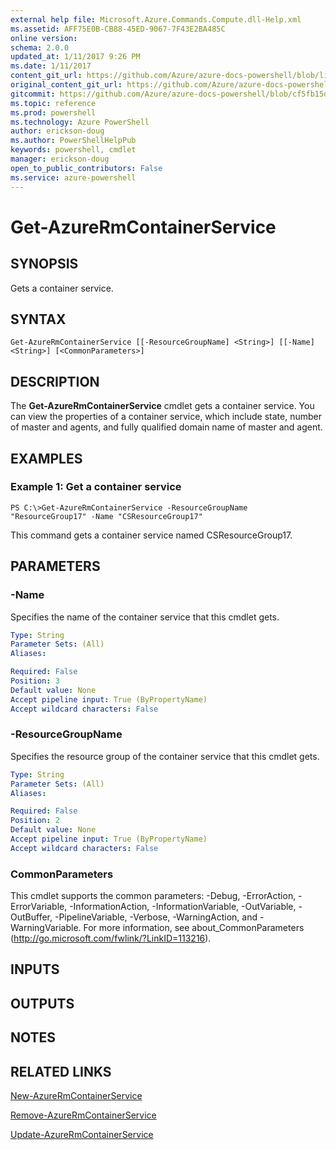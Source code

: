 ```yaml
---
external help file: Microsoft.Azure.Commands.Compute.dll-Help.xml
ms.assetid: AFF75E0B-CB88-45ED-9067-7F43E2BA485C
online version: 
schema: 2.0.0
updated_at: 1/11/2017 9:26 PM
ms.date: 1/11/2017
content_git_url: https://github.com/Azure/azure-docs-powershell/blob/live/azureps-cmdlets-docs/ResourceManager/AzureRM.Compute/v2.4.0/Get-AzureRmContainerService.md
original_content_git_url: https://github.com/Azure/azure-docs-powershell/blob/live/azureps-cmdlets-docs/ResourceManager/AzureRM.Compute/v2.4.0/Get-AzureRmContainerService.md
gitcommit: https://github.com/Azure/azure-docs-powershell/blob/cf5fb15dcd1fe2c86458f47e1a11dc88817021fc/azureps-cmdlets-docs/ResourceManager/AzureRM.Compute/v2.4.0/Get-AzureRmContainerService.md
ms.topic: reference
ms.prod: powershell
ms.technology: Azure PowerShell
author: erickson-doug
ms.author: PowerShellHelpPub
keywords: powershell, cmdlet
manager: erickson-doug
open_to_public_contributors: False
ms.service: azure-powershell
---
```


# Get-AzureRmContainerService

## SYNOPSIS
Gets a container service.

## SYNTAX

```
Get-AzureRmContainerService [[-ResourceGroupName] <String>] [[-Name] <String>] [<CommonParameters>]
```

## DESCRIPTION
The **Get-AzureRmContainerService** cmdlet gets a container service.
You can view the properties of a container service, which include state, number of master and agents, and fully qualified domain name of master and agent.

## EXAMPLES

### Example 1: Get a container service
```
PS C:\>Get-AzureRmContainerService -ResourceGroupName "ResourceGroup17" -Name "CSResourceGroup17"
```

This command gets a container service named CSResourceGroup17.

## PARAMETERS

### -Name
Specifies the name of the container service that this cmdlet gets.

```yaml
Type: String
Parameter Sets: (All)
Aliases: 

Required: False
Position: 3
Default value: None
Accept pipeline input: True (ByPropertyName)
Accept wildcard characters: False
```

### -ResourceGroupName
Specifies the resource group of the container service that this cmdlet gets.

```yaml
Type: String
Parameter Sets: (All)
Aliases: 

Required: False
Position: 2
Default value: None
Accept pipeline input: True (ByPropertyName)
Accept wildcard characters: False
```

### CommonParameters
This cmdlet supports the common parameters: -Debug, -ErrorAction, -ErrorVariable, -InformationAction, -InformationVariable, -OutVariable, -OutBuffer, -PipelineVariable, -Verbose, -WarningAction, and -WarningVariable. For more information, see about_CommonParameters (http://go.microsoft.com/fwlink/?LinkID=113216).

## INPUTS

## OUTPUTS

## NOTES

## RELATED LINKS

[New-AzureRmContainerService](xref:ResourceManager/AzureRM.Compute/v2.4.0/New-AzureRmContainerService.md)

[Remove-AzureRmContainerService](xref:ResourceManager/AzureRM.Compute/v2.4.0/Remove-AzureRmContainerService.md)

[Update-AzureRmContainerService](xref:ResourceManager/AzureRM.Compute/v2.4.0/Update-AzureRmContainerService.md)


